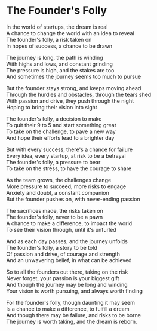# The Founder's Folly

In the world of startups, the dream is real  
A chance to change the world with an idea to reveal  
The founder's folly, a risk taken on  
In hopes of success, a chance to be drawn  

The journey is long, the path is winding  
With highs and lows, and constant grinding  
The pressure is high, and the stakes are too  
And sometimes the journey seems too much to pursue  

But the founder stays strong, and keeps moving ahead  
Through the hurdles and obstacles, through the tears shed  
With passion and drive, they push through the night  
Hoping to bring their vision into sight  

The founder's folly, a decision to make  
To quit their 9 to 5 and start something great  
To take on the challenge, to pave a new way  
And hope their efforts lead to a brighter day  

But with every success, there's a chance for failure  
Every idea, every startup, at risk to be a betrayal  
The founder's folly, a pressure to bear  
To take on the stress, to have the courage to share  

As the team grows, the challenges change  
More pressure to succeed, more risks to engage  
Anxiety and doubt, a constant companion  
But the founder pushes on, with never-ending passion  

The sacrifices made, the risks taken on  
The founder's folly, never to be a pawn  
A chance to make a difference, to impact the world  
To see their vision through, until it's unfurled  

And as each day passes, and the journey unfolds  
The founder's folly, a story to be told  
Of passion and drive, of courage and strength  
And an unwavering belief, in what can be achieved  

So to all the founders out there, taking on the risk  
Never forget, your passion is your biggest gift  
And though the journey may be long and winding  
Your vision is worth pursuing, and always worth finding  

For the founder's folly, though daunting it may seem  
Is a chance to make a difference, to fulfill a dream  
And though there may be failure, and risks to be borne  
The journey is worth taking, and the dream is reborn.